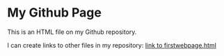   <body>
    <h1>My Github Page</h1>
    <p>This is an HTML file on my Github repository.</p>
    <p>I can create links to other files in my repository: <a href = "Hello world.html">link to firstwebpage.html</a></p>
  </body>
